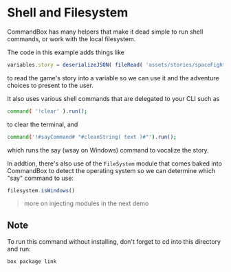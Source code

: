 # Shell and Filesystem
CommandBox has many helpers that make it dead simple to run shell commands, or work with the local filesystem.  

The code in this example adds things like
```javascript
variables.story = deserializeJSON( fileRead( 'assets/stories/spaceFight.json' ) );
```
to read the game's story into a variable so we can use it and the adventure choices to present to the user.

It also uses various shell commands that are delegated to your CLI such as 
```bash
command( '!clear' ).run();
```
to clear the terminal, and 
```bash
command('!#sayCommand# "#cleanString( text )#"').run();
```
which runs the say (wsay on Windows) command to vocalize the story.

In addtion, there's also use of the `FileSystem` module that comes baked into CommandBox to detect the operating system so we can determine which "say" command to use:
```javascript
filesystem.isWindows()
```
> more on injecting modules in the next demo
## Note
To run this command without installing, don't forget to cd into this directory and run:
```
box package link
```